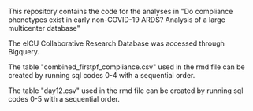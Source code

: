 This repository contains the code for the analyses in "Do compliance phenotypes exist in early non-COVID-19 ARDS? Analysis of a large multicenter database"

The eICU Collaborative Research Database was accessed through Bigquery.

The table "combined_firstpf_compliance.csv" used in the rmd file can be created by running sql codes 0-4 with a sequential order.

The table "day12.csv" used in the rmd file can be created by running sql codes 0-5 with a sequential order.
